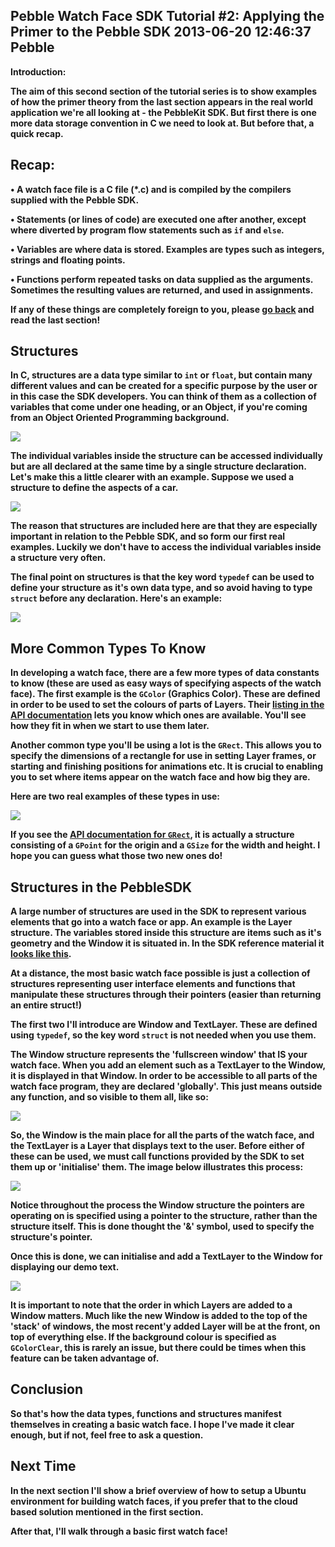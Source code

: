 Pebble Watch Face SDK Tutorial #2: Applying the Primer to the Pebble SDK
2013-06-20 12:46:37
Pebble
---

<strong>Introduction:

The aim of this second section of the tutorial series is to show examples of how the primer theory from the last section appears in the real world application we're all looking at - the PebbleKit SDK. But first there is one more data storage convention in C we need to look at. But before that, a quick recap.

## Recap:

• A watch face file is a C file (*.c) and is compiled by the compilers supplied with the Pebble SDK.

• Statements (or lines of code) are executed one after another, except where diverted by program flow statements such as <code>if</code> and <code>else</code>.

• Variables are where data is stored. Examples are types such as integers, strings and floating points.

• Functions perform repeated tasks on data supplied as the arguments. Sometimes the resulting values are returned, and used in assignments.

If any of these things are completely foreign to you, please <a title="Pebble Watch Face SDK Tutorial #1: Beginner’s Primer to the C Language" href="http://ninedof.wordpress.com/2013/06/19/pebble-watch-face-sdk-tutorial-1-beginners-primer-to-the-c-language/">go back</a> and read the last section!

## Structures

In C, structures are a data type similar to <code>int</code> or <code>float</code>, but contain many different values and can be created for a specific purpose by the user or in this case the SDK developers. You can think of them as a collection of variables that come under one heading, or an Object, if you're coming from an Object Oriented Programming background.

<a href="http://ninedof.files.wordpress.com/2013/06/image-12.png">![](http://ninedof.files.wordpress.com/2013/06/image-12.png)</a>

The individual variables inside the structure can be accessed individually but are all declared at the same time by a single structure declaration. Let's make this a little clearer with an example. Suppose we used a structure to define the aspects of a car.

<a href="http://ninedof.files.wordpress.com/2013/06/image-23.png">![](http://ninedof.files.wordpress.com/2013/06/image-23.png)</a>

The reason that structures are included here are that they are especially important in relation to the Pebble SDK, and so form our first real examples. Luckily we don't have to access the individual variables inside a structure very often.

The final point on structures is that the key word <code>typedef</code> can be used to define your structure as it's own data type, and so avoid having to type <code>struct</code> before any declaration. Here's an example:

<a href="http://ninedof.files.wordpress.com/2013/06/image-2-5.png">![](http://ninedof.files.wordpress.com/2013/06/image-2-5.png)</a>

## More Common Types To Know

In developing a watch face, there are a few more types of data constants to know (these are used as easy ways of specifying aspects of the watch face). The first example is the <code>GColor</code> (Graphics Color). These are defined in order to be used to set the colours of parts of Layers. Their <a title="GColor Types" href="http://developer.getpebble.com/sdkref/group___graphics_types.html#gaafde3cb660d99f7fe83e40c86e67b6c4">listing in the API documentation</a> lets you know which ones are available. You'll see how they fit in when we start to use them later.

Another common type you'll be using a lot is the <code>GRect</code>. This allows you to specify the dimensions of a rectangle for use in setting Layer frames, or starting and finishing positions for animations etc. It is crucial to enabling you to set where items appear on the watch face and how big they are.

Here are two real examples of these types in use:

<a href="http://ninedof.files.wordpress.com/2013/06/image-2-6.png">![](http://ninedof.files.wordpress.com/2013/06/image-2-6.png)</a>

If you see the <a title="GRect API Documentation" href="http://developer.getpebble.com/sdkref/group___graphics_types.html#struct_g_rect">API documentation for <code>GRect</code></a>, it is actually a structure consisting of a <code>GPoint</code> for the origin and a <code>GSize</code> for the width and height. I hope you can guess what those two new ones do!

## Structures in the PebbleSDK

A large number of structures are used in the SDK to represent various elements that go into a watch face or app. An example is the Layer structure. The variables stored inside this structure are items such as it's geometry and the Window it is situated in. In the SDK reference material it <a title="Struct Layer Reference" href="http://developer.getpebble.com/sdkref/group___layer.html#struct_layer">looks like this</a>.

At a distance, the most basic watch face possible is just a collection of structures representing user interface elements and functions that manipulate these structures through their pointers (easier than returning an entire struct!)

The first two I'll introduce are Window and TextLayer. These are defined using <code>typedef</code>, so the key word <code>struct</code> is not needed when you use them.

The Window structure represents the 'fullscreen window' that IS your watch face. When you add an element such as a TextLayer to the Window, it is displayed in that Window. In order to be accessible to all parts of the watch face program, they are declared 'globally'. This just means outside any function, and so visible to them all, like so:

<a href="http://ninedof.files.wordpress.com/2013/06/image-32.png">![](http://ninedof.files.wordpress.com/2013/06/image-32.png)</a>

So, the Window is the main place for all the parts of the watch face, and the TextLayer is a Layer that displays text to the user. Before either of these can be used, we must call <strong>functions</strong> provided by the SDK to set them up or 'initialise' them. The image below illustrates this process:

<a href="http://ninedof.files.wordpress.com/2013/06/image-42.png">![](http://ninedof.files.wordpress.com/2013/06/image-42.png)</a>

Notice throughout the process the Window structure the pointers are operating on is specified using a pointer to the structure, rather than the structure itself. This is done thought the '&' symbol, used to specify the structure's pointer.

Once this is done, we can initialise and add a TextLayer to the Window for displaying our demo text.

<a href="http://ninedof.files.wordpress.com/2013/06/image-51.png">![](http://ninedof.files.wordpress.com/2013/06/image-51.png?w=545)</a>

It is important to note that the order in which Layers are added to a Window matters. Much like the new Window is added to the top of the 'stack' of windows, the most recent'y added Layer will be at the front, on top of everything else. If the background colour is specified as <code>GColorClear</code>, this is rarely an issue, but there could be times when this feature can be taken advantage of.

## Conclusion

So that's how the data types, functions and structures manifest themselves in creating a basic watch face. I hope I've made it clear enough, but if not, feel free to ask a question.

## Next Time

In the next section I'll show a brief overview of how to setup a Ubuntu environment for building watch faces, if you prefer that to the cloud based solution mentioned in the first section.

After that, I'll walk through a basic first watch face!
